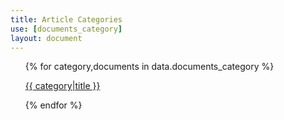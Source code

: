 ```yaml
---
title: Article Categories
use: [documents_category]
layout: document
---
```

<ul>
{% for category,documents in data.documents_category %}
<p><a href="{{ site.url }}/docs/categories/{{ category|url_encode(true) }}">{{ category|title }}</a></p>
{% endfor %}
</ul>
